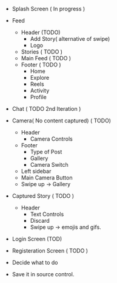 - Splash Screen ( In progress )
- Feed
	- Header (TODO)
		- Add Story( alternative of swipe)
		- Logo
	- Stories ( TODO )
	- Main Feed ( TODO )
	- Footer ( TODO )
		- Home
		- Explore
		- Reels
		- Activity
		- Profile
- Chat ( TODO 2nd Iteration )
- Camera( No content captured) ( TODO)
	- Header
		- Camera Controls
	- Footer
		- Type of Post
		- Gallery
		- Camera Switch
	- Left sidebar
	- Main Camera Button
	- Swipe up -> Gallery

- Captured Story ( TODO )
	- Header
		- Text Controls
		- Discard
		- Swipe up -> emojis and gifs.

- Login Screen (TOD)

- Registeration Screen ( TODO )



- Decide what to do
- Save it in source control.
